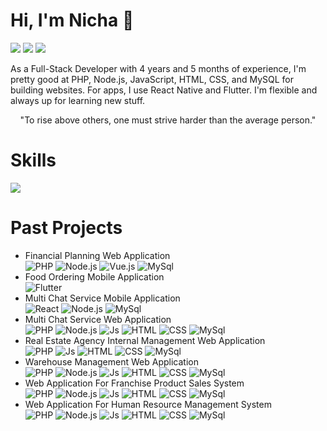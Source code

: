 # Hi, I'm Nicha 👋
<span style="color: inherit; text-decoration: none;">[<img src="https://img.shields.io/badge/Facebook-1E90FF?logo=facebook&logoColor=white&labelColor=1E90FF"/>](https://www.facebook.com/guploy.dekhear)</span>
<span style="color: inherit; text-decoration: none;">[<img src="https://img.shields.io/badge/LinkedIn-blue?logo=linkedin&logoColor=white&labelColor=blue"/>](https://www.linkedin.com/in/nicha-kaewrod-a2288631a)</span>
<span style="color: inherit; text-decoration: none;">[<img src="https://img.shields.io/badge/Gmail-red?logo=gmail&logoColor=white&labelColor=red"/>](mailto:nicha.kaewrod@gmail.com)</span>

As a Full-Stack Developer with 4 years and 5 months of experience, I'm pretty good at PHP, Node.js, JavaScript, HTML, CSS, and MySQL for building websites. For apps, I use React Native and Flutter. I'm flexible and always up for learning new stuff.

<p align="center">
  "To rise above others, one must strive harder than the average person."
</p>

# Skills
<p align="left">
  <a href="https://skillicons.dev">
    <img src="https://skillicons.dev/icons?i=php,js,html,css,nodejs,react,flutter,mysql&theme=dark" />
  </a>
</p>

# Past Projects
- Financial Planning Web Application
  <br>![PHP](https://img.shields.io/badge/-PHP-000?&logo=PHP)
  ![Node.js](https://img.shields.io/badge/-Node.js-000?&logo=node.js)
  ![Vue.js](https://img.shields.io/badge/-Vue.js-000?&logo=vue.js)
  ![MySql](https://img.shields.io/badge/-MySql-000?&logo=mysql)
- Food Ordering Mobile Application
  <br>![Flutter](https://img.shields.io/badge/-Flutter-000?&logo=flutter)
- Multi Chat Service Mobile Application
  <br>![React](https://img.shields.io/badge/-React%20native-000?&logo=react)
  ![Node.js](https://img.shields.io/badge/-Node.js-000?&logo=node.js)
  ![MySql](https://img.shields.io/badge/-MySql-000?&logo=mysql)
- Multi Chat Service Web Application
  <br>![PHP](https://img.shields.io/badge/-PHP-000?&logo=PHP)
  ![Node.js](https://img.shields.io/badge/-Node.js-000?&logo=node.js)
  ![Js](https://img.shields.io/badge/-Javascript-000?&logo=javascript)
  ![HTML](https://img.shields.io/badge/-HTML-000?&logo=html5)
  ![CSS](https://img.shields.io/badge/-CSS-000?&logo=css3)
  ![MySql](https://img.shields.io/badge/-MySql-000?&logo=mysql)
- Real Estate Agency Internal Management Web Application
  <br>![PHP](https://img.shields.io/badge/-PHP-000?&logo=PHP)
  ![Js](https://img.shields.io/badge/-Javascript-000?&logo=javascript)
  ![HTML](https://img.shields.io/badge/-HTML-000?&logo=html5)
  ![CSS](https://img.shields.io/badge/-CSS-000?&logo=css3)
  ![MySql](https://img.shields.io/badge/-MySql-000?&logo=mysql)
- Warehouse Management Web Application
  <br>![PHP](https://img.shields.io/badge/-PHP-000?&logo=PHP)
  ![Node.js](https://img.shields.io/badge/-Node.js-000?&logo=node.js)
  ![Js](https://img.shields.io/badge/-Javascript-000?&logo=javascript)
  ![HTML](https://img.shields.io/badge/-HTML-000?&logo=html5)
  ![CSS](https://img.shields.io/badge/-CSS-000?&logo=css3)
  ![MySql](https://img.shields.io/badge/-MySql-000?&logo=mysql)
- Web Application For Franchise Product Sales System
  <br>![PHP](https://img.shields.io/badge/-PHP-000?&logo=PHP)
  ![Node.js](https://img.shields.io/badge/-Node.js-000?&logo=node.js)
  ![Js](https://img.shields.io/badge/-Javascript-000?&logo=javascript)
  ![HTML](https://img.shields.io/badge/-HTML-000?&logo=html5)
  ![CSS](https://img.shields.io/badge/-CSS-000?&logo=css3)
  ![MySql](https://img.shields.io/badge/-MySql-000?&logo=mysql)
- Web Application For Human Resource Management System
  <br>![PHP](https://img.shields.io/badge/-PHP-000?&logo=PHP)
  ![Node.js](https://img.shields.io/badge/-Node.js-000?&logo=node.js)
  ![Js](https://img.shields.io/badge/-Javascript-000?&logo=javascript)
  ![HTML](https://img.shields.io/badge/-HTML-000?&logo=html5)
  ![CSS](https://img.shields.io/badge/-CSS-000?&logo=css3)
  ![MySql](https://img.shields.io/badge/-MySql-000?&logo=mysql)
